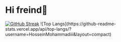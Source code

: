 <h1>Hi freind👋</h1>
<a href="https://git.io/streak-stats"><img src="https://github-readme-streak-stats.herokuapp.com?user=HosseinMohammadiii&theme=dark" alt="GitHub Streak" /></a>
![Top Langs](https://github-readme-stats.vercel.app/api/top-langs/?username=HosseinMohammadiii&layout=compact)
